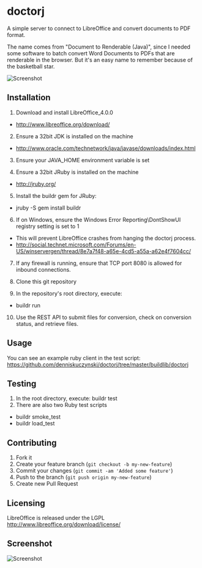 # doctorj

A simple server to connect to LibreOffice and convert documents to PDF format.

The name comes from "Document to Renderable (Java)", 
since I needed some software to batch convert Word Documents to PDFs that 
are renderable in the browser.  But it's an easy name to remember because of 
the basketball star.

![Screenshot](http://s12.postimage.org/c1j4fyshp/doctorj.png)

## Installation

1. Download and install LibreOffice_4.0.0
  * http://www.libreoffice.org/download/

2. Ensure a 32bit JDK is installed on the machine
  * http://www.oracle.com/technetwork/java/javase/downloads/index.html

3. Ensure your JAVA_HOME environment variable is set

4. Ensure a 32bit JRuby is installed on the machine
  * http://jruby.org/

5. Install the buildr gem for JRuby:
  * jruby -S gem install buildr

6. If on Windows, ensure the Windows Error Reporting\DontShowUI registry setting is set to 1
  * This will prevent LibreOffice crashes from hanging the doctorj process.
  * http://social.technet.microsoft.com/Forums/en-US/winservergen/thread/8e7a7f48-a65e-4cd5-a55a-a62e4f7604cc/

7. If any firewall is running, ensure that TCP port 8080 is allowed for inbound connections.

8. Clone this git repository

9. In the repository's root directory, execute: 
  * buildr run

10. Use the REST API to submit files for conversion, check on conversion status, and retrieve files.

## Usage

You can see an example ruby client in the test script:  https://github.com/denniskuczynski/doctorj/tree/master/buildlib/doctorj

## Testing

1. In the root directory, execute: buildr test
2. There are also two Ruby test scripts
  * buildr smoke_test
  * buildr load_test

## Contributing

1. Fork it
2. Create your feature branch (`git checkout -b my-new-feature`)
3. Commit your changes (`git commit -am 'Added some feature'`)
4. Push to the branch (`git push origin my-new-feature`)
5. Create new Pull Request

## Licensing

LibreOffice is released under the LGPL
http://www.libreoffice.org/download/license/

## Screenshot

![Screenshot](http://s23.postimage.org/5naezxp8r/Screen_Shot_2013_02_28_at_2_13_43_PM.png)
